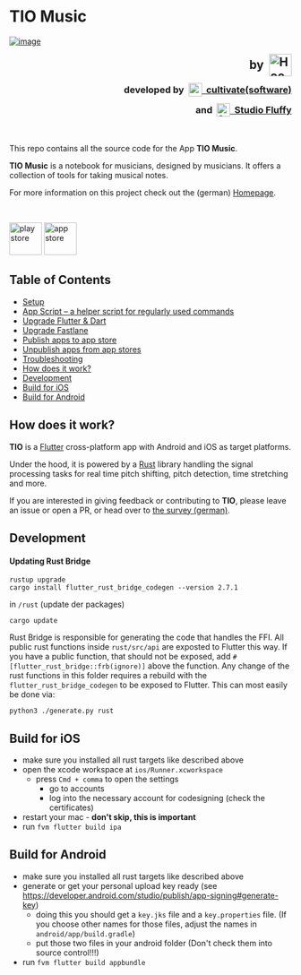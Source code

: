 # TIO Music

[![image](https://www.hfm-nuernberg.de/fileadmin/_processed_/2/1/csm_RELEVEL_TIO_Music_App_3125e78a17.webp)](https://www.hfm-nuernberg.de/forschung-innovation/relevel/tio-music)

<h2 style='display: flex; justify-content: end; align-items: center; margin: 0'>
  by
  &nbsp;
  <a href="https://www.hfm-nuernberg.de/">
    <img
        src="https://www.hfm-nuernberg.de/typo3conf/ext/threeme/Resources/Public/Images/Logo/HFM-Logo.svg"
        alt="Hochschule für Musik Nürnberg"
        height="40px" />
  </a>
</h2>

<h3 style='display: flex; justify-content: end; align-items: center; margin: 12px 0;'>
  developed by
  &nbsp; 
  <a href="https://cultivate.software" style='display: flex; align-items: center;'>
    <img
        src="https://cultivate.software/wp-content/uploads/2022/11/icon-primary-transparent_500.png" 
        alt="cultivate GmbH"
        height="24px"
    />
    &nbsp;
    cultivate(software)
  </a>
</h3>

<h3 style='display: flex; justify-content: end; align-items: center; margin: 12px 0 48px;'>
  and
  &nbsp;
  <a href="https://studiofluffy.de/" style='display: flex; align-items: center;'>
    <img
        src="https://i0.wp.com/studiofluffy.de/wp-content/uploads/2022/11/fluffy-logo-o.png?fit=200%2C200&ssl=1" 
        alt="Studio Fluffy"
        height="24px"
    />
    &nbsp;
    Studio Fluffy
  </a>
</h3>

This repo contains all the source code for the App **TIO Music**.

**TIO Music** is a notebook for musicians, designed by musicians. It offers a collection of tools for taking musical notes.

For more information on this project check out the (german) [Homepage](https://www.hfm-nuernberg.de/forschung-innovation/relevel/tio-music).

<br/>

[<img src="https://github.com/user-attachments/assets/d36e9c5a-84cf-4e23-a5b0-a30f45bf6a06" alt="play store" height="58px"/>](https://play.google.com/store/apps/details?id=com.studiofluffy.tonica)
[<img src="https://github.com/user-attachments/assets/5be14e4f-078e-4ea4-b560-56b3be98d72f" alt="app store" height="58px"/>](https://apps.apple.com/us/app/tio-music/id6477820301?ign-itscg=30200&ign-itsct=apps_box_link)

## Table of Contents

- [Setup](docs/setup.md)
- [App Script – a helper script for regularly used commands](docs/app-script.md)
- [Upgrade Flutter & Dart](docs/upgrade-flutter-dart.md)
- [Upgrade Fastlane](docs/upgrade-fastlane.md)
- [Publish apps to app store](docs/publish-apps-to-app-stores.md)
- [Unpublish apps from app stores](docs/unpublish-apps-from-app-stores.md)
- [Troubleshooting](docs/troubleshooting.md)
- [How does it work?](#how-does-it-work)
- [Development](#development)
- [Build for iOS](#build-for-ios)
- [Build for Android](#build-for-android)

## How does it work?

**TIO** is a [Flutter](https://flutter.dev/) cross-platform app with Android and iOS as target platforms.

Under the hood, it is powered by a [Rust](https://www.rust-lang.org/) library handling the signal processing tasks for real time pitch shifting, pitch detection, time stretching and more.

If you are interested in giving feedback or contributing to **TIO**, please leave an issue or open a PR, or head over to [the survey (german)](https://cloud9.evasys.de/hfmn/online.php?p=Q2TYV).

## Development

#### Updating Rust Bridge

```
rustup upgrade
cargo install flutter_rust_bridge_codegen --version 2.7.1
```

in `/rust` (update der packages)

```
cargo update
```

Rust Bridge is responsible for generating the code that handles the FFI. All public rust functions inside `rust/src/api` are exposted to Flutter this way. If you have a public function, that should not be exposed, add `#[flutter_rust_bridge::frb(ignore)]` above the function. Any change of the rust functions in this folder requires a rebuild with the `flutter_rust_bridge_codegen` to be exposed to Flutter. This can most easily be done via:

```
python3 ./generate.py rust
```

## Build for iOS

-   make sure you installed all rust targets like described above
-   open the xcode workspace at `ios/Runner.xcworkspace`
    -   press `Cmd + comma` to open the settings
        -   go to accounts
        -   log into the necessary account for codesigning (check the certificates)
-   restart your mac - **don't skip, this is important**
-   run `fvm flutter build ipa`

## Build for Android

-   make sure you installed all rust targets like described above
-   generate or get your personal upload key ready (see https://developer.android.com/studio/publish/app-signing#generate-key)
    -   doing this you should get a `key.jks` file and a `key.properties` file. (If you choose other names for those files, adjust the names in `android/app/build.gradle`)
    -   put those two files in your android folder (Don't check them into source control!!!)
-   run `fvm flutter build appbundle`
